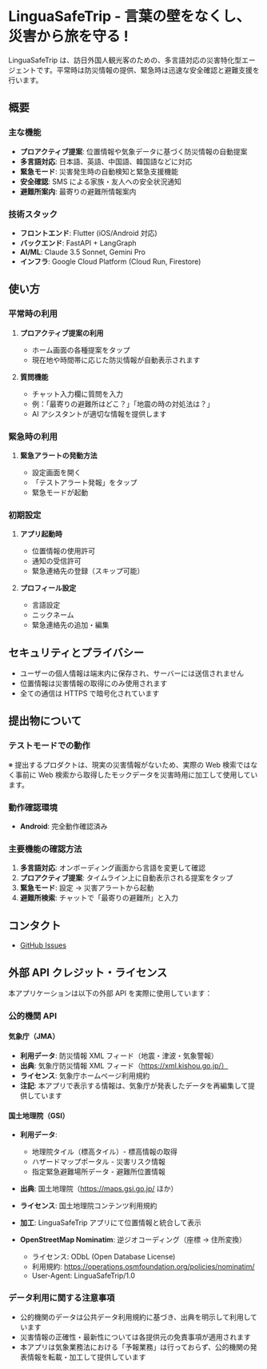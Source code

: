 # LinguaSafeTrip - 言葉の壁をなくし、災害から旅を守る !

LinguaSafeTrip は、訪日外国人観光客のための、多言語対応の災害特化型エージェントです。平常時は防災情報の提供、緊急時は迅速な安全確認と避難支援を行います。

## 概要

### 主な機能

- **プロアクティブ提案**: 位置情報や気象データに基づく防災情報の自動提案
- **多言語対応**: 日本語、英語、中国語、韓国語などに対応
- **緊急モード**: 災害発生時の自動検知と緊急支援機能
- **安全確認**: SMS による家族・友人への安全状況通知
- **避難所案内**: 最寄りの避難所情報案内

### 技術スタック

- **フロントエンド**: Flutter (iOS/Android 対応)
- **バックエンド**: FastAPI + LangGraph
- **AI/ML**: Claude 3.5 Sonnet, Gemini Pro
- **インフラ**: Google Cloud Platform (Cloud Run, Firestore)

## 使い方

### 平常時の利用

1. **プロアクティブ提案の利用**

   - ホーム画面の各種提案をタップ
   - 現在地や時間帯に応じた防災情報が自動表示されます

2. **質問機能**
   - チャット入力欄に質問を入力
   - 例：「最寄りの避難所はどこ？」「地震の時の対処法は？」
   - AI アシスタントが適切な情報を提供します

### 緊急時の利用

1. **緊急アラートの発動方法**

   - 設定画面を開く
   - 「テストアラート発報」をタップ
   - 緊急モードが起動

### 初期設定

1. **アプリ起動時**

   - 位置情報の使用許可
   - 通知の受信許可
   - 緊急連絡先の登録（スキップ可能）

2. **プロフィール設定**
   - 言語設定
   - ニックネーム
   - 緊急連絡先の追加・編集

## セキュリティとプライバシー

- ユーザーの個人情報は端末内に保存され、サーバーには送信されません
- 位置情報は災害情報の取得にのみ使用されます
- 全ての通信は HTTPS で暗号化されています

## 提出物について

### テストモードでの動作

※ 提出するプロダクトは、現実の災害情報がないため、実際の Web 検索ではなく事前に Web 検索から取得したモックデータを災害時用に加工して使用しています。

### 動作確認環境

- **Android**: 完全動作確認済み

### 主要機能の確認方法

1. **多言語対応**: オンボーディング画面から言語を変更して確認
2. **プロアクティブ提案**: タイムライン上に自動表示される提案をタップ
3. **緊急モード**: 設定 → 災害アラートから起動
4. **避難所検索**: チャットで「最寄りの避難所」と入力

## コンタクト

- [GitHub Issues](https://github.com/hamaup/linguasafetrip/issues)

## 外部 API クレジット・ライセンス

本アプリケーションは以下の外部 API を実際に使用しています：

### 公的機関 API

#### 気象庁（JMA）

- **利用データ**: 防災情報 XML フィード（地震・津波・気象警報）
- **出典**: 気象庁防災情報 XML フィード（https://xml.kishou.go.jp/）
- **ライセンス**: 気象庁ホームページ利用規約
- **注記**: 本アプリで表示する情報は、気象庁が発表したデータを再編集して提供しています

#### 国土地理院（GSI）

- **利用データ**:
  - 地理院タイル（標高タイル）- 標高情報の取得
  - ハザードマップポータル - 災害リスク情報
  - 指定緊急避難場所データ - 避難所位置情報
- **出典**: 国土地理院（https://maps.gsi.go.jp/ ほか）
- **ライセンス**: 国土地理院コンテンツ利用規約
- **加工**: LinguaSafeTrip アプリにて位置情報と統合して表示

- **OpenStreetMap Nominatim**: 逆ジオコーディング（座標 → 住所変換）
  - ライセンス: ODbL (Open Database License)
  - 利用規約: https://operations.osmfoundation.org/policies/nominatim/
  - User-Agent: LinguaSafeTrip/1.0

### データ利用に関する注意事項

- 公的機関のデータは公共データ利用規約に基づき、出典を明示して利用しています
- 災害情報の正確性・最新性については各提供元の免責事項が適用されます
- 本アプリは気象業務法における「予報業務」は行っておらず、公的機関の発表情報を転載・加工して提供しています

